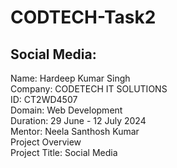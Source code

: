# CODTECH-Task2

## Social Media:

Name: Hardeep Kumar Singh <br> 
Company: CODETECH IT SOLUTIONS <br> 
ID: CT2WD4507 <br> 
Domain: Web Development <br> 
Duration: 29 June - 12 July 2024 <br> 
Mentor: Neela Santhosh Kumar <br> 
Project Overview  <br>
Project Title: Social Media <br> 
